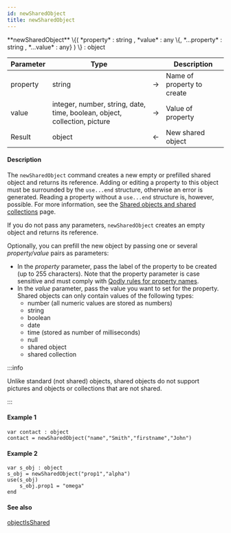 ```yaml
---
id: newSharedObject
title: newSharedObject
---
```


<!-- REF #_command_.newSharedObject.Syntax -->**newSharedObject** \{( *property* : string , *value* : any \{, *...property* : string , *...value* : any} ) \} : object<!-- END REF -->


<!-- REF #_command_.newSharedObject.Params -->
|Parameter|Type||Description|
|---------|--- |:---:|------|
|property|string|&#8594;|Name of property to create|
|value|integer, number, string, date, time, boolean, object, collection, picture|&#8594;|Value of property|
|Result|object|&#8592;|New shared object|<!-- END REF -->

#### Description

The `newSharedObject` command <!-- REF #_command_.newSharedObject.Summary -->creates a new empty or prefilled shared object and returns its reference<!-- END REF -->. Adding or editing a property to this object must be surrounded by the `use...end` structure, otherwise an error is generated. Reading a property without a `use...end` structure is, however, possible. For more information, see the [Shared objects and shared collections](../basics/lang-shared.md) page.

If you do not pass any parameters, `newSharedObject` creates an empty object and returns its reference.

Optionally, you can prefill the new object by passing one or several *property/value* pairs as parameters:

- In the *property* parameter, pass the label of the property to be created (up to 255 characters). Note that the property parameter is case sensitive and must comply with [Qodly rules for property names](../basics/lang-identifiers.md#object-properties).
- In the *value* parameter, pass the value you want to set for the property. Shared objects can only contain values of the following types:
	- number (all numeric values are stored as numbers)
	- string
	- boolean
	- date
	- time (stored as number of milliseconds)
	- null
	- shared object
	- shared collection

:::info

Unlike standard (not shared) objects, shared objects do not support pictures and objects or collections that are not shared.

:::

#### Example 1

```qs
var contact : object
contact = newSharedObject("name","Smith","firstname","John")
```

#### Example 2

```qs
var s_obj : object
s_obj = newSharedObject("prop1","alpha")
use(s_obj)
    s_obj.prop1 = "omega"
end
```

#### See also

[objectIsShared](objectIsShared.md)
